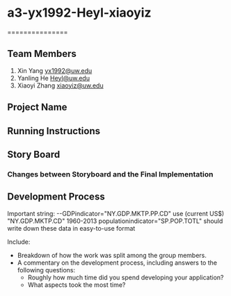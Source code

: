 # a3-yx1992-Heyl-xiaoyiz
===============

## Team Members

1. Xin Yang yx1992@uw.edu
2. Yanling He Heyl@uw.edu
3. Xiaoyi Zhang xiaoyiz@uw.edu

## Project Name



## Running Instructions


## Story Board



### Changes between Storyboard and the Final Implementation


## Development Process
Important string:
--GDPindicator="NY.GDP.MKTP.PP.CD"
use (current US$) "NY.GDP.MKTP.CD"  1960-2013
populationindicator="SP.POP.TOTL"
should write down these data in easy-to-use format






Include:
- Breakdown of how the work was split among the group members. 
- A commentary on the development process, including answers to the following questions: 
  - Roughly how much time did you spend developing your application?
  - What aspects took the most time?
